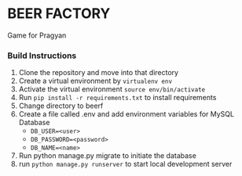 # BEER FACTORY
Game for Pragyan

### Build Instructions
1. Clone the repository and move into that directory
2. Create a virtual environment by `virtualenv env`
3. Activate the virtual environment `source env/bin/activate`
4. Run `pip install -r requirements.txt` to install requirements
5. Change directory to beerf
6. Create a file called .env and add environment variables for MySQL Database
    - `DB_USER=<user>` 
    - `DB_PASSWORD=<password>` 
    - `DB_NAME=<name>`
7. Run python manage.py migrate to initiate the database  
8. run `python manage.py runserver` to start local development server
